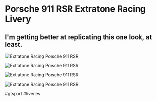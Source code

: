 # Porsche 911 RSR Extratone Racing Livery

## I'm getting better at replicating this one look, at least.

![Extratone Racing Porsche 911 RSR](https://i.snap.as/dc8GrLc.jpg)

![Extratone Racing Porsche 911 RSR](https://i.snap.as/p7rmV3o.jpg)

![Extratone Racing Porsche 911 RSR](https://i.snap.as/STPdiwt.jpg)

![Extratone Racing Porsche 911 RSR](https://i.snap.as/vW6QkmQ.jpg)

#gtsport #liveries